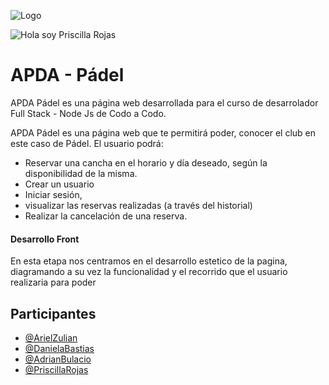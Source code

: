 ![Logo](https://github.com/Priscilla-Rojas/Proyecto-CAC/blob/dev/assets/logo.png)

![Hola soy Priscilla Rojas](https://github.com/Priscilla-Rojas/Priscilla-Rojas/blob/master/priscilla.gif)


# APDA - Pádel

APDA Pádel es una página web desarrollada para el curso de desarrolador Full Stack - Node Js de Codo a Codo.


APDA Pádel es una página web que te permitirá poder, conocer el club en este caso de Pádel. 
El usuario podrá:
-	Reservar una cancha en el horario y día deseado, según la disponibilidad de la misma. 
-	Crear un usuario
-	Iniciar sesión, 
-	visualizar las reservas realizadas (a través del historial) 
-	Realizar la cancelación de una reserva.
#### Desarrollo Front
En esta etapa nos centramos en el desarrollo estetico de la pagina, diagramando a su vez la funcionalidad y el recorrido que el usuario realizaria para poder
## Participantes

- [@ArielZulian](https://github.com/ArielZulian)
- [@DanielaBastias](https://github.com/Nannys-cmd)
- [@AdrianBulacio](https://github.com/abulacio)
- [@PriscillaRojas](https://github.com/Priscilla-Rojas)